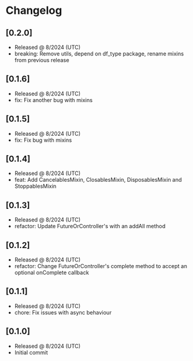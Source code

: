 # Changelog

## [0.2.0]

- Released @ 8/2024 (UTC)
- breaking: Remove utils, depend on df_type package, rename mixins from previous release

## [0.1.6]

- Released @ 8/2024 (UTC)
- fix: Fix another bug with mixins

## [0.1.5]

- Released @ 8/2024 (UTC)
- fix: Fix bug with mixins

## [0.1.4]

- Released @ 8/2024 (UTC)
- feat: Add CancelablesMixin, ClosablesMixin, DisposablesMixin and StoppablesMixin

## [0.1.3]

- Released @ 8/2024 (UTC)
- refactor: Update FutureOrController's with an addAll method

## [0.1.2]

- Released @ 8/2024 (UTC)
- refactor: Change FutureOrController's complete method to accept an optional onComplete callback

## [0.1.1]

- Released @ 8/2024 (UTC)
- chore: Fix issues with async behaviour

## [0.1.0]

- Released @ 8/2024 (UTC)
- Initial commit
